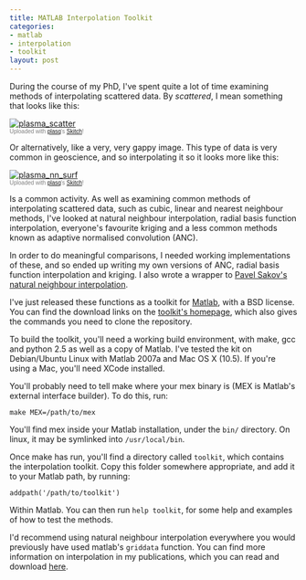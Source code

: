 ```yaml
--- 
title: MATLAB Interpolation Toolkit
categories: 
- matlab
- interpolation
- toolkit
layout: post
---
```


During the course of my PhD, I've spent quite a lot of time examining methods of interpolating scattered data. By *scattered*, I mean something that looks like this:

<div class="thumbnail"><a href="http://skitch.com/mattfoster/bbh88/plasma-scatter"><img src="http://img.skitch.com/20090121-bi3xaxn1i7n9p9tuk7tsf9f9hg.preview.jpg" alt="plasma_scatter" /></a><br /><span style="font-family: Lucida Grande, Trebuchet, sans-serif, Helvetica, Arial; font-size: 10px; color: #808080">Uploaded with <a href="http://plasq.com/">plasq</a>'s <a href="http://skitch.com">Skitch</a>!</span></div>

Or alternatively, like a very, very gappy image. This type of data is very common in geoscience, and so interpolating it so it looks more like this:

<div class="thumbnail"><a href="http://skitch.com/mattfoster/bbh8d/plasma-nn-surf"><img src="http://img.skitch.com/20090121-xkhghakmudr437kmid3npmh49x.preview.jpg" alt="plasma_nn_surf" /></a><br /><span style="font-family: Lucida Grande, Trebuchet, sans-serif, Helvetica, Arial; font-size: 10px; color: #808080">Uploaded with <a href="http://plasq.com/">plasq</a>'s <a href="http://skitch.com">Skitch</a>!</span></div>

Is a common activity. As well as examining common methods of interpolating scattered data, such as cubic, linear and nearest neighbour methods, I've looked at natural neighbour interpolation, radial basis function interpolation, everyone's favourite kriging and a less common methods known as adaptive normalised convolution (ANC).

In order to do meaningful comparisons, I needed working implementations of these, and so ended up writing my own versions of ANC, radial basis function interpolation and kriging. I also wrote a wrapper to [Pavel Sakov's natural neighbour interpolation](http://www.sciencecentral.com/site/501114 "Pavel Sakov's Software - Natural Neighbours Interpolation  Orthogonal Grid Generation  Quadratic Programming, developed for marine engineering applications using Linux by Pavel Sakov.").

I've just released these functions as a toolkit for [Matlab](http://www.mathworks.com/ "The MathWorks - MATLAB and Simulink for Technical Computing"), with a BSD license. You can find the download links on the [toolkit's homepage](http://mattfoster.github.com/matlab-interpolation-toolkit "mattfoster/matlab-interpolation-toolkit @ GitHub"), which also gives the commands you need to clone the repository.

To build the toolkit, you'll need a working build environment, with make, gcc and python 2.5 as well as a copy of Matlab. I've tested the kit on Debian/Ubuntu Linux with Matlab 2007a and Mac OS X (10.5). If you're using a Mac, you'll need XCode installed.

You'll probably need to tell make where your mex binary is (MEX is Matlab's external interface builder). To do this, run:

	make MEX=/path/to/mex
	
You'll find mex inside your Matlab installation, under the `bin/` directory. On linux, it may be symlinked into `/usr/local/bin`.

Once make has run, you'll find a directory called `toolkit`, which contains the interpolation toolkit. Copy this folder somewhere appropriate, and add it to your Matlab path, by running:

	addpath('/path/to/toolkit')
	
Within Matlab. You can then run `help toolkit`, for some help and examples of how to test the methods.

I'd recommend using natural neighbour interpolation everywhere you would previously have used matlab's `griddata` function. You can find more information on interpolation in my publications, which you can read and download [here](http://work.hackerific.net/papers.html "Matthew Foster's Publications").

